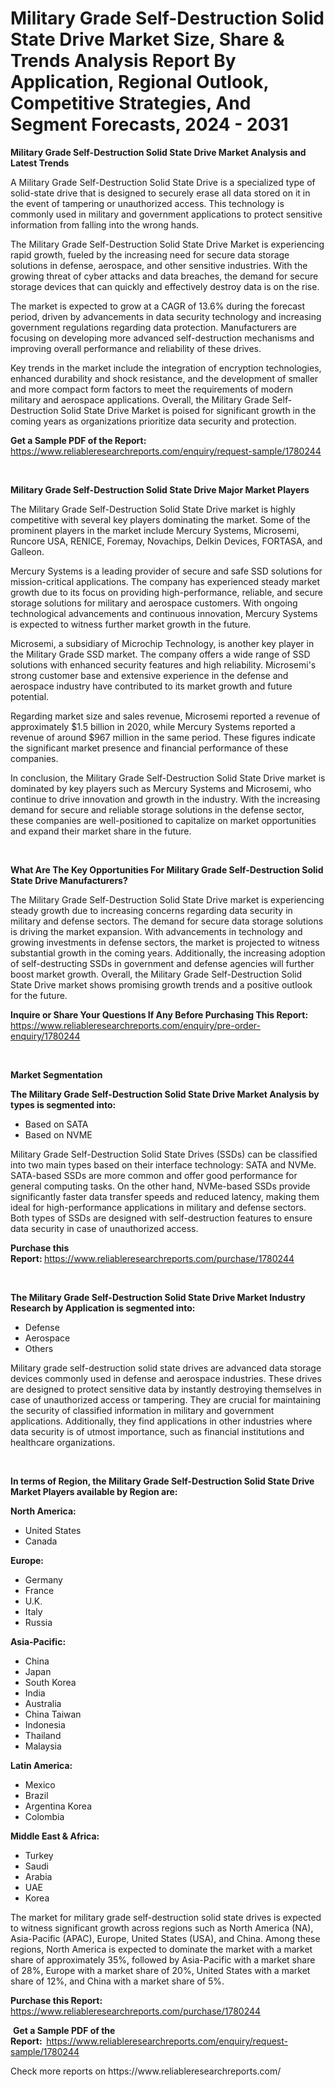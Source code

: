 <p><h1>Military Grade Self-Destruction Solid State Drive Market Size, Share & Trends Analysis Report By Application, Regional Outlook, Competitive Strategies, And Segment Forecasts, 2024 - 2031</h1></p><p><strong>Military Grade Self-Destruction Solid State Drive Market Analysis and Latest Trends</strong></p>
<p><p>A Military Grade Self-Destruction Solid State Drive is a specialized type of solid-state drive that is designed to securely erase all data stored on it in the event of tampering or unauthorized access. This technology is commonly used in military and government applications to protect sensitive information from falling into the wrong hands.</p><p>The Military Grade Self-Destruction Solid State Drive Market is experiencing rapid growth, fueled by the increasing need for secure data storage solutions in defense, aerospace, and other sensitive industries. With the growing threat of cyber attacks and data breaches, the demand for secure storage devices that can quickly and effectively destroy data is on the rise.</p><p>The market is expected to grow at a CAGR of 13.6% during the forecast period, driven by advancements in data security technology and increasing government regulations regarding data protection. Manufacturers are focusing on developing more advanced self-destruction mechanisms and improving overall performance and reliability of these drives.</p><p>Key trends in the market include the integration of encryption technologies, enhanced durability and shock resistance, and the development of smaller and more compact form factors to meet the requirements of modern military and aerospace applications. Overall, the Military Grade Self-Destruction Solid State Drive Market is poised for significant growth in the coming years as organizations prioritize data security and protection.</p></p>
<p><strong>Get a Sample PDF of the Report:&nbsp;</strong> <a href="https://www.reliableresearchreports.com/enquiry/request-sample/1780244">https://www.reliableresearchreports.com/enquiry/request-sample/1780244</a></p>
<p>&nbsp;</p>
<p><strong>Military Grade Self-Destruction Solid State Drive Major Market Players</strong></p>
<p><p>The Military Grade Self-Destruction Solid State Drive market is highly competitive with several key players dominating the market. Some of the prominent players in the market include Mercury Systems, Microsemi, Runcore USA, RENICE, Foremay, Novachips, Delkin Devices, FORTASA, and Galleon.</p><p>Mercury Systems is a leading provider of secure and safe SSD solutions for mission-critical applications. The company has experienced steady market growth due to its focus on providing high-performance, reliable, and secure storage solutions for military and aerospace customers. With ongoing technological advancements and continuous innovation, Mercury Systems is expected to witness further market growth in the future.</p><p>Microsemi, a subsidiary of Microchip Technology, is another key player in the Military Grade SSD market. The company offers a wide range of SSD solutions with enhanced security features and high reliability. Microsemi's strong customer base and extensive experience in the defense and aerospace industry have contributed to its market growth and future potential.</p><p>Regarding market size and sales revenue, Microsemi reported a revenue of approximately $1.5 billion in 2020, while Mercury Systems reported a revenue of around $967 million in the same period. These figures indicate the significant market presence and financial performance of these companies.</p><p>In conclusion, the Military Grade Self-Destruction Solid State Drive market is dominated by key players such as Mercury Systems and Microsemi, who continue to drive innovation and growth in the industry. With the increasing demand for secure and reliable storage solutions in the defense sector, these companies are well-positioned to capitalize on market opportunities and expand their market share in the future.</p></p>
<p>&nbsp;</p>
<p><strong>What Are The Key Opportunities For Military Grade Self-Destruction Solid State Drive Manufacturers?</strong></p>
<p><p>The Military Grade Self-Destruction Solid State Drive market is experiencing steady growth due to increasing concerns regarding data security in military and defense sectors. The demand for secure data storage solutions is driving the market expansion. With advancements in technology and growing investments in defense sectors, the market is projected to witness substantial growth in the coming years. Additionally, the increasing adoption of self-destructing SSDs in government and defense agencies will further boost market growth. Overall, the Military Grade Self-Destruction Solid State Drive market shows promising growth trends and a positive outlook for the future.</p></p>
<p><strong>Inquire or Share Your Questions If Any Before Purchasing This Report:</strong> <a href="https://www.reliableresearchreports.com/enquiry/pre-order-enquiry/1780244">https://www.reliableresearchreports.com/enquiry/pre-order-enquiry/1780244</a></p>
<p>&nbsp;</p>
<p><strong>Market Segmentation</strong></p>
<p><strong>The Military Grade Self-Destruction Solid State Drive Market Analysis by types is segmented into:</strong></p>
<p><ul><li>Based on SATA</li><li>Based on NVME</li></ul></p>
<p><p>Military Grade Self-Destruction Solid State Drives (SSDs) can be classified into two main types based on their interface technology: SATA and NVMe. SATA-based SSDs are more common and offer good performance for general computing tasks. On the other hand, NVMe-based SSDs provide significantly faster data transfer speeds and reduced latency, making them ideal for high-performance applications in military and defense sectors. Both types of SSDs are designed with self-destruction features to ensure data security in case of unauthorized access.</p></p>
<p><strong>Purchase this Report:&nbsp;</strong><a href="https://www.reliableresearchreports.com/purchase/1780244">https://www.reliableresearchreports.com/purchase/1780244</a></p>
<p>&nbsp;</p>
<p><strong>The Military Grade Self-Destruction Solid State Drive Market Industry Research by Application is segmented into:</strong></p>
<p><ul><li>Defense</li><li>Aerospace</li><li>Others</li></ul></p>
<p><p>Military grade self-destruction solid state drives are advanced data storage devices commonly used in defense and aerospace industries. These drives are designed to protect sensitive data by instantly destroying themselves in case of unauthorized access or tampering. They are crucial for maintaining the security of classified information in military and government applications. Additionally, they find applications in other industries where data security is of utmost importance, such as financial institutions and healthcare organizations.</p></p>
<p>&nbsp;</p>
<p><strong>In terms of Region, the Military Grade Self-Destruction Solid State Drive Market Players available by Region are:</strong></p>
<p>
    <p> <strong> North America: </strong>
        <ul>
            <li>United States</li>
            <li>Canada</li>
        </ul>
        </p> 
    <p> <strong> Europe: </strong>
        <ul>
            <li>Germany</li>
            <li>France</li>
            <li>U.K.</li>
            <li>Italy</li>
            <li>Russia</li>
        </ul>
        </p> 
    <p> <strong> Asia-Pacific: </strong>
        <ul>
            <li>China</li>
            <li>Japan</li>
            <li>South Korea</li>
            <li>India</li>
            <li>Australia</li>
            <li>China Taiwan</li>
            <li>Indonesia</li>
            <li>Thailand</li>
            <li>Malaysia</li>
        </ul>
        </p> 
    <p> <strong> Latin America: </strong>
        <ul>
            <li>Mexico</li>
            <li>Brazil</li>
            <li>Argentina Korea</li>
            <li>Colombia</li>
        </ul>
        </p> 
    <p> <strong> Middle East & Africa: </strong>
        <ul>
            <li>Turkey</li>
            <li>Saudi</li>
            <li>Arabia</li>
            <li>UAE</li>
            <li>Korea</li>
        </ul>
    </p>
    </p>
<p><p>The market for military grade self-destruction solid state drives is expected to witness significant growth across regions such as North America (NA), Asia-Pacific (APAC), Europe, United States (USA), and China. Among these regions, North America is expected to dominate the market with a market share of approximately 35%, followed by Asia-Pacific with a market share of 28%, Europe with a market share of 20%, United States with a market share of 12%, and China with a market share of 5%.</p></p>
<p><strong>Purchase this Report: </strong><a href="https://www.reliableresearchreports.com/purchase/1780244">https://www.reliableresearchreports.com/purchase/1780244</a></p>
<p>&nbsp;<strong>Get a Sample PDF of the Report:&nbsp;&nbsp;</strong><a href="https://www.reliableresearchreports.com/enquiry/request-sample/1780244">https://www.reliableresearchreports.com/enquiry/request-sample/1780244</a></p>
<p><strong></strong></p>
<p>Check more reports on https://www.reliableresearchreports.com/</p>